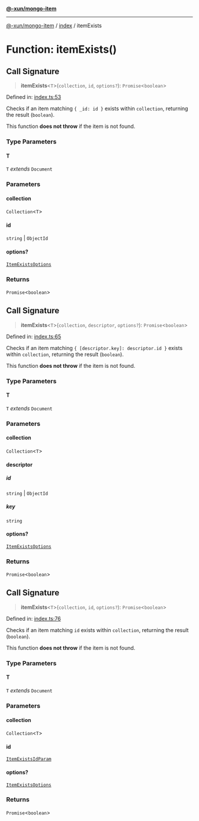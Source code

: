 [**@-xun/mongo-item**](../../README.md)

***

[@-xun/mongo-item](../../README.md) / [index](../README.md) / itemExists

# Function: itemExists()

## Call Signature

> **itemExists**\<`T`\>(`collection`, `id`, `options?`): `Promise`\<`boolean`\>

Defined in: [index.ts:53](https://github.com/Xunnamius/mongo-utils/blob/61eaaa91357753eefdb0e76f611558f417e7cbc4/packages/mongo-item/src/index.ts#L53)

Checks if an item matching `{ _id: id }` exists within `collection`,
returning the result (`boolean`).

This function **does not throw** if the item is not found.

### Type Parameters

#### T

`T` *extends* `Document`

### Parameters

#### collection

`Collection`\<`T`\>

#### id

`string` | `ObjectId`

#### options?

[`ItemExistsOptions`](../type-aliases/ItemExistsOptions.md)

### Returns

`Promise`\<`boolean`\>

## Call Signature

> **itemExists**\<`T`\>(`collection`, `descriptor`, `options?`): `Promise`\<`boolean`\>

Defined in: [index.ts:65](https://github.com/Xunnamius/mongo-utils/blob/61eaaa91357753eefdb0e76f611558f417e7cbc4/packages/mongo-item/src/index.ts#L65)

Checks if an item matching `{ [descriptor.key]: descriptor.id }` exists
within `collection`,
returning the result (`boolean`).

This function **does not throw** if the item is not found.

### Type Parameters

#### T

`T` *extends* `Document`

### Parameters

#### collection

`Collection`\<`T`\>

#### descriptor

##### id

`string` \| `ObjectId`

##### key

`string`

#### options?

[`ItemExistsOptions`](../type-aliases/ItemExistsOptions.md)

### Returns

`Promise`\<`boolean`\>

## Call Signature

> **itemExists**\<`T`\>(`collection`, `id`, `options?`): `Promise`\<`boolean`\>

Defined in: [index.ts:76](https://github.com/Xunnamius/mongo-utils/blob/61eaaa91357753eefdb0e76f611558f417e7cbc4/packages/mongo-item/src/index.ts#L76)

Checks if an item matching `id` exists within `collection`, returning the
result (`boolean`).

This function **does not throw** if the item is not found.

### Type Parameters

#### T

`T` *extends* `Document`

### Parameters

#### collection

`Collection`\<`T`\>

#### id

[`ItemExistsIdParam`](../type-aliases/ItemExistsIdParam.md)

#### options?

[`ItemExistsOptions`](../type-aliases/ItemExistsOptions.md)

### Returns

`Promise`\<`boolean`\>

